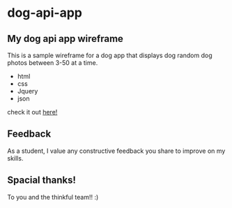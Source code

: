 # dog-api-app
## My dog api app wireframe
This is a sample wireframe for a dog app that displays dog random dog photos between 3-50 at a time. 
- html 
- css
- Jquery 
- json 


check it out [here!](https://nikosamofa.github.io/dog-api-app/)

## Feedback 
As a student, I value any constructive feedback you share to improve on my skills.
## Spacial thanks! 
To you and the thinkful team!! :)

